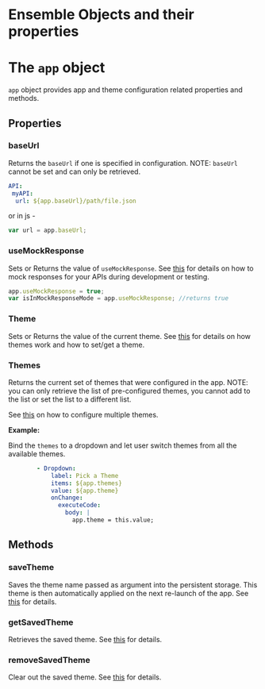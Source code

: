 # Ensemble Objects and their properties

# The `app` object
`app` object provides app and theme configuration related properties and methods. 
## Properties

### baseUrl
Returns the `baseUrl` if one is specified in configuration. NOTE: `baseUrl` cannot be set and can only be retrieved. 
```yaml
API:
 myAPI:
  url: ${app.baseUrl}/path/file.json
```
or in js - 
```js
var url = app.baseUrl;
```
### useMockResponse
Sets or Returns the value of `useMockResponse`. See [this](https://docs.ensembleui.com/#/build/use-mock-api-response?id=mocking-api-responses-to-develop-and-test-your-app) for details on how to mock responses for your APIs during development or testing. 
```js
app.useMockResponse = true;
var isInMockResponseMode = app.useMockResponse; //returns true
```
### Theme
Sets or Returns the value of the current theme. See [this](/theme-and-styling/theme) for details on how themes work and how to set/get a theme. 

### Themes
Returns the current set of themes that were configured in the app. NOTE: you can only retrieve the list of pre-configured themes, you cannot add to the list or set the list to a different list. 

See [this](/theme-and-styling/theme#checking-and-switching-themes-in-javascript) on how to configure multiple themes.

**Example:**

Bind the `themes` to a dropdown and let user switch themes from all the available themes. 
```yaml
        - Dropdown:
            label: Pick a Theme
            items: ${app.themes}
            value: ${app.theme}
            onChange:
              executeCode:
                body: |
                  app.theme = this.value;
```
## Methods
### saveTheme
Saves the theme name passed as argument into the persistent storage. This theme is then automatically applied on the next re-launch of the app. See [this](/theme-and-styling/theme#savings-themes-in-storage-so-they-can-be-applied-across-application-sessions) for details.

### getSavedTheme
Retrieves the saved theme. See [this](/theme-and-styling/theme#savings-themes-in-storage-so-they-can-be-applied-across-application-sessions) for details.

### removeSavedTheme
Clear out the saved theme. See [this](/theme-and-styling/theme#savings-themes-in-storage-so-they-can-be-applied-across-application-sessions) for details.
